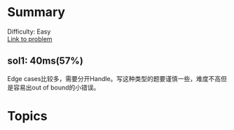 # Summary
Difficulty: Easy<br/>
[Link to problem](https://leetcode.com/problems/implement-strstr/)<br/>
## sol1: 40ms(57%)
Edge cases比较多，需要分开Handle。写这种类型的题要谨慎一些，难度不高但是容易出out of bound的小错误。
# Topics
